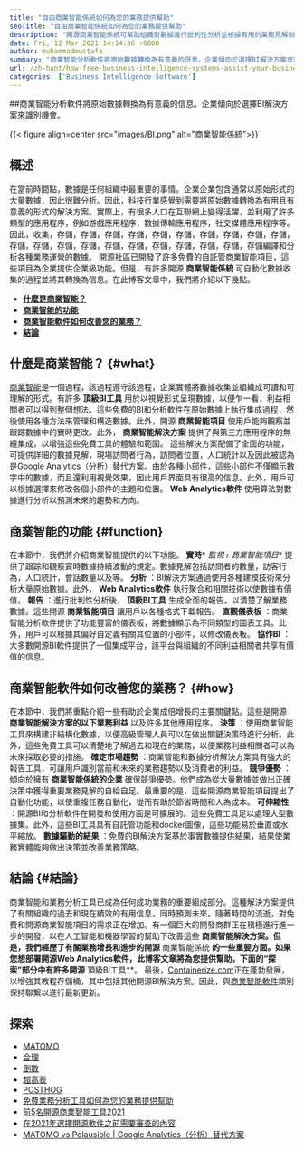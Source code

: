 ```yaml
---
title: "自由商業智能係統如何為您的業務提供幫助" 
seoTitle: "自由商業智能係統如何為您的業務提供幫助" 
description: "開源商業智能係統可幫助組織對數據進行批判性分析並根據有用的業務見解制定有效的策略。" 
date: Fri, 12 Mar 2021 14:14:36 +0000
author: muhammadmustafa
summary: "商業智能分析軟件將原始數據轉換為有意義的信息。企業傾向於選擇BI解決方案來識別機會。" 
url: /zh-hant/how-free-business-intelligence-systems-assist-your-business/
categories: ['Business Intelligence Software']
---
```


##商業智能分析軟件將原始數據轉換為有意義的信息。企業傾向於選擇BI解決方案來識別機會。

{{< figure align=center src="images/BI.png" alt="商業智能係統">}}


## 概述
在當前時間點，數據是任何組織中最重要的事情。企業企業包含通常以原始形式的大量數據，因此很難分析。因此，科技行業感覺到需要將原始數據轉換為有用且有意義的形式的解決方案。實際上，有很多人口在互聯網上變得活躍，並利用了許多類型的應用程序，例如游戲應用程序，數據傳輸應用程序，社交媒體應用程序等。因此，收集，存儲，存儲，存儲，存儲，存儲，存儲，存儲，存儲，存儲，存儲，存儲，存儲，存儲，存儲，存儲，存儲，存儲，存儲，存儲，存儲，存儲編譯和分析各種業務運營的數據。
開源社區已開發了許多免費的自託管商業智能項目，這些項目為企業提供企業級功能。但是，有許多開源  **商業智能係統**  可自動化數據收集的過程並將其轉換為信息。在此博客文章中，我們將介紹以下幾點。
*  **[什麼是商業智能？][1]**  
*  **[商業智能的功能][2]**  
*  **[商業智能軟件如何改善您的業務？][3]**  
*  **[結論][4]**  

## 什麼是商業智能？ {#what}

[][5][商業智能][6]是一個過程，該過程遵守該過程，企業實體將數據收集並組織成可讀和可理解的形式。有許多  **頂級BI工具** 用於以視覺形式呈現數據，以便乍一看，利益相關者可以得到整個想法。這些免費的BI和分析軟件在原始數據上執行集成過程，然後使用各種方法來管理和構造數據。此外，開源  **商業智能項目**  使用戶能夠觀察並跟踪數據中的實時更改。此外， **商業智能解決方案**  提供了與第三方應用程序的無縫集成，以增強這些免費工具的體驗和範圍。
這些解決方案配備了全面的功能，可提供詳細的數據見解，現場訪問者行為，訪問者位置，人口統計以及因此被認為是Google Analytics（分析）替代方案。由於各種小部件，這些小部件不僅顯示數字中的數據，而且還利用視覺效果，因此用戶界面具有很高的信息。此外，用戶可以根據選擇來修改各個小部件的主題和位置。  **Web Analytics軟件**  使用算法對數據進行分析以預測未來的趨勢和方向。

## 商業智能的功能 {#function}

在本節中，我們將介紹商業智能提供的以下功能。
 **實時*** *監視 **:** 商業智能項目**  提供了跟踪和觀察實時數據持續波動的規定。數據見解包括訪問者的數量，訪客行為，人口統計，會話數量以及等。
 **分析** ：BI解決方案通過使用各種建模技術來分析大量原始數據。此外， **Web Analytics軟件** 執行聚合和相關技術以使數據有價值。
 **報告** ：進行批判性分析後， **頂級BI工具** 生成全面的報告，以清楚了解業務數據。這些開源 **商業智能項目** 讓用戶以各種格式下載報告。
 **直觀儀表板** ：商業智能分析軟件提供了功能豐富的儀表板，將數據顯示為不同類型的圖表工具。此外，用戶可以根據其偏好自定義有關其位置的小部件，以修改儀表板。
 **協作BI** ：大多數開源BI軟件提供了一個集成平台，該平台與組織的不同利益相關者共享有價值的信息。

## 商業智能軟件如何改善您的業務？ {#how}

在本節中，我們將重點介紹一些有助於企業成倍增長的主要關鍵點。這些是開源  **商業智能解決方案的以下業務利益**  以及許多其他應用程序。
 **決策** ：使用商業智能工具來構建非結構化數據，以便高級管理人員可以在做出關鍵決策時進行分析。此外，這些免費工具可以清楚地了解過去和現在的業務，以便業務利益相關者可以為未來採取必要的措施。
 **確定市場趨勢** ：商業智能和數據分析解決方案具有強大的報告工具​​，可讓用戶識別當前和未來的業務趨勢以及消費者的利益。
 **競爭優勢** ：傾向於擁有 **商業智能係統的企業** 確保競爭優勢。他們成為從大量數據並做出正確決策中獲得重要業務見解的自給自足。最重要的是，這些開源商業智能項目提出了自動化功能，以使重複任務自動化，從而有助於節省時間和人為成本。
 **可伸縮性** ：開源BI和分析軟件在開發和使用方面是可擴展的。這些免費工具足以處理大型數據集。此外，這些BI工具具有自託管功能和docker圖像，這些功能易於垂直或水平縮放。
 **數據驅動的結果** ：免費的BI解決方案基於事實數據提供結果，結果使業務實體能夠做出決策並改善業務策略。

## 結論 {#結論}

商業智能和業務分析工具已成為任何成功業務的重要組成部分。這種解決方案提供了有關組織的過去和現在績效的有用信息，同時預測未來。隨著時間的流逝，對免費和開源商業智能項目的需求正在增加。有一個巨大的開發商群正在積極進行進一步的開發，以在人工智能和機器學習的幫助下改善這些  **商業智能解決方案。但是，我們經歷了有關業務增長和進步的開源** 商業智能係統 **的一些重要方面。如果您想部署開源Web Analytics軟件，此博客文章將為您提供幫助。下面的“探索”部分中有許多開源**  頂級BI工具**。
最後，[Containerize.com][7]正在蓬勃發展，以增強其教程存儲桶，其中包括其他開源BI解決方案。因此，與[商業智能軟件][6]類別保持聯繫以進行最新更新。

## 探索
  * [MATOMO][8]
  * [合理][9]
  * [倒數][10]
  * [超高表][11]
  * [POSTHOG][12]
  * [免費業務分析工具如何為您的業務提供幫助][13]
  * [前5名開源商業智能工具2021][14]
  * [在2021年選擇開源軟件之前需要審查的內容][15]
  * [MATOMO vs Polausible | Google Analytics（分析）替代方案][16]



 [1]: #what
 [2]: #function
 [3]: #how
 [4]: #Conclusion
 [5]: #
 [6]: https://products.containerize.com/business-intelligence
 [7]: https://www.containerize.com/
 [8]: https://products.containerize.com/business-intelligence/matomo
 [9]: https://products.containerize.com/business-intelligence/plausible
 [10]: https://products.containerize.com/business-intelligence/countly
 [11]: https://products.containerize.com/business-intelligence/hypercable
 [12]: https://products.containerize.com/business-intelligence/posthog
 [13]: https://blog.containerize.com/2021/03/12/how-free-business-analytics-tools-assist-your-business/
 [14]: https://blog.containerize.com/business-intelligence-software/top-5-open-source-business-intelligence-solutions-of-2021/
 [15]: https://blog.containerize.com/cmdb-software/things-to-review-before-opting-open-source-software-in-2021/
 [16]: https://blog.containerize.com/business-intelligence-software/matomo-vs-plausible-google-analytics-alternatives/
